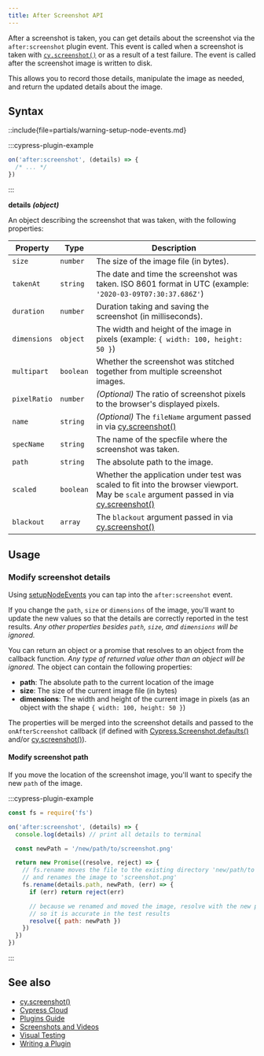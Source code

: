 ```yaml
---
title: After Screenshot API
---
```


After a screenshot is taken, you can get details about the screenshot via the
`after:screenshot` plugin event. This event is called when a screenshot is taken
with [`cy.screenshot()`](/api/commands/screenshot) or as a result of a test
failure. The event is called after the screenshot image is written to disk.

This allows you to record those details, manipulate the image as needed, and
return the updated details about the image.

## Syntax

::include{file=partials/warning-setup-node-events.md}

:::cypress-plugin-example

```js
on('after:screenshot', (details) => {
  /* ... */
})
```

:::

**<Icon name="angle-right"></Icon> details** **_(object)_**

An object describing the screenshot that was taken, with the following
properties:

| Property     | Type      | Description                                                                                                                                                                 |
| ------------ | --------- | --------------------------------------------------------------------------------------------------------------------------------------------------------------------------- |
| `size`       | `number`  | The size of the image file (in bytes).                                                                                                                                      |
| `takenAt`    | `string`  | The date and time the screenshot was taken. ISO 8601 format in UTC (example: `'2020-03-09T07:30:37.686Z'`)                                                                  |
| `duration`   | `number`  | Duration taking and saving the screenshot (in milliseconds).                                                                                                                |
| `dimensions` | `object`  | The width and height of the image in pixels (example: `{ width: 100, height: 50 }`)                                                                                         |
| `multipart`  | `boolean` | Whether the screenshot was stitched together from multiple screenshot images.                                                                                               |
| `pixelRatio` | `number`  | _(Optional)_ The ratio of screenshot pixels to the browser's displayed pixels.                                                                                              |
| `name`       | `string`  | _(Optional)_ The `fileName` argument passed in via [cy.screenshot()](/api/commands/screenshot#Arguments)                                                                    |
| `specName`   | `string`  | The name of the specfile where the screenshot was taken.                                                                                                                    |
| `path`       | `string`  | The absolute path to the image.                                                                                                                                             |
| `scaled`     | `boolean` | Whether the application under test was scaled to fit into the browser viewport. May be `scale` argument passed in via [cy.screenshot()](/api/commands/screenshot#Arguments) |
| `blackout`   | `array`   | The `blackout` argument passed in via [cy.screenshot()](/api/commands/screenshot#Arguments)                                                                                 |

## Usage

### Modify screenshot details

Using [setupNodeEvents](/guides/tooling/plugins-guide#Using-a-plugin) you can
tap into the `after:screenshot` event.

If you change the `path`, `size` or `dimensions` of the image, you'll want to
update the new values so that the details are correctly reported in the test
results. _Any other properties besides `path`, `size`, and `dimensions` will be
ignored._

You can return an object or a promise that resolves to an object from the
callback function. _Any type of returned value other than an object will be
ignored._ The object can contain the following properties:

- **path**: The absolute path to the current location of the image
- **size**: The size of the current image file (in bytes)
- **dimensions**: The width and height of the current image in pixels (as an
  object with the shape `{ width: 100, height: 50 }`)

The properties will be merged into the screenshot details and passed to the
`onAfterScreenshot` callback (if defined with
[Cypress.Screenshot.defaults()](/api/cypress-api/screenshot-api) and/or
[cy.screenshot()](/api/commands/screenshot)).

#### Modify screenshot path

If you move the location of the screenshot image, you'll want to specify the new
`path` of the image.

:::cypress-plugin-example

```js
const fs = require('fs')
```

```js
on('after:screenshot', (details) => {
  console.log(details) // print all details to terminal

  const newPath = '/new/path/to/screenshot.png'

  return new Promise((resolve, reject) => {
    // fs.rename moves the file to the existing directory 'new/path/to'
    // and renames the image to 'screenshot.png'
    fs.rename(details.path, newPath, (err) => {
      if (err) return reject(err)

      // because we renamed and moved the image, resolve with the new path
      // so it is accurate in the test results
      resolve({ path: newPath })
    })
  })
})
```

:::

## See also

- [cy.screenshot()](/api/commands/screenshot)
- [Cypress Cloud](/guides/cloud/introduction)
- [Plugins Guide](/guides/tooling/plugins-guide)
- [Screenshots and Videos](/guides/guides/screenshots-and-videos)
- [Visual Testing](/guides/tooling/visual-testing)
- [Writing a Plugin](/api/plugins/writing-a-plugin)
